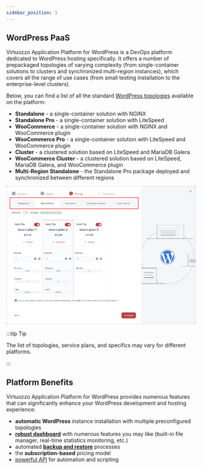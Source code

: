 ```yaml
---
sidebar_position: 1
---
```


## WordPress PaaS

Virtuozzo Application Platform for WordPress is a DevOps platform dedicated to WordPress hosting specifically. It offers a number of prepackaged topologies of varying complexity (from single-container solutions to clusters and synchronized multi-region instances), which covers all the range of use cases (from small testing installation to the enterprise-level clusters).

Below, you can find a list of all the standard [WordPress topologies](https://cloudmydc.com/) available on the platform:

- **Standalone** - a single-container solution with NGINX
- **Standalone Pro** - a single-container solution with LiteSpeed
- **WooCommerce** - a single-container solution with NGINX and WooCommerce plugin
- **WooCommerce Pro** - a single-container solution with LiteSpeed and WooCommerce plugin
- **Cluster** - a clustered solution based on LiteSpeed and MariaDB Galera
- **WooCommerce Cluster** - a clustered solution based on LiteSpeed, MariaDB Galera, and WooCommerce plugin​
- **Multi-Region Standalone** - the Standalone Pro package deployed and synchronized between different regions

<div style={{
    display:'flex',
    justifyContent: 'center',
    margin: '0 0 1rem 0'
}}>

![Locale Dropdown](./img/WordPressPaaS/01-wordpress-topologies-and-plans.png)

</div>

:::tip Tip

The list of topologies, service plans, and specifics may vary for different platforms.

:::

## Platform Benefits

Virtuozzo Application Platform for WordPress provides numerous features that can significantly enhance your WordPress development and hosting experience:

- **automatic WordPress** instance installation with multiple preconfigured topologies
- **[robust dashboard](https://cloudmydc.com/)** with numerous features you may like (built-in file manager, real-time statistics monitoring, etc.)
- automated **[backup and restore](https://cloudmydc.com/)** processes
- the **subscription-based** pricing model
- [powerful API](https://cloudmydc.com/) for automation and scripting
